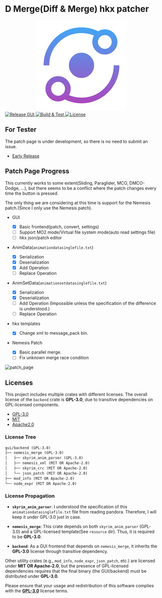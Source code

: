 # D Merge(Diff & Merge) hkx patcher

<div align="center">
    <a align="center" href="https://github.com/SARDONYX-sard/d-merge/releases">
      <img src="./gui/backend/icons/icon.svg" alt="D merge"/>
    </a>
</div>

<div>
    <a href="https://github.com/SARDONYX-sard/d-merge/actions/workflows/release-gui.yaml">
        <img src="https://github.com/SARDONYX-sard/d-merge/actions/workflows/release-gui.yaml/badge.svg" alt="Release GUI">
    </a>
    <a href="https://github.com/SARDONYX-sard/d-merge/actions/workflows/build-and-test.yaml">
        <img src="https://github.com/SARDONYX-sard/d-merge/actions/workflows/build-and-test.yaml/badge.svg" alt="Build & Test">
    </a>
    <a href="https://opensource.org/licenses/GPL-3.0">
        <img src="https://img.shields.io/badge/License-GPL_v3.0-blue.svg" alt="License">
    </a>
</div>

## For Tester

The patch page is under development, so there is no need to submit an issue.

- [Early Release](https://github.com/SARDONYX-sard/d-merge/releases)

## Patch Page Progress

This currently works to some extent(Sliding, Paraglider, MCO, DMCO-Dodge, ...), but there seems to be a conflict where the patch changes every time the button is pressed.

The only thing we are considering at this time is support for the Nemesis patch.(Since I only use the Nemesis patch).

- GUI

  - [x] Basic frontend(patch, convert, settings)
  - [ ] Support MO2 mode/Virtual file system mode(auto read settings file)
  - [ ] hkx json/patch editor

- AnimData(`animationdatasinglefile.txt`)

  - [x] Serialization
  - [x] Deserialization
  - [x] Add Operation
  - [ ] Replace Operation

- AnimSetData(`animationsetdatasinglefile.txt`)

  - [x] Serialization
  - [x] Deserialization
  - [ ] Add Operation (Impossible unless the specification of the difference is understood.)
  - [ ] Replace Operation

- hkx templates

  - [x] Change xml to message_pack bin.

- Nemesis Patch
  - [x] Basic parallel merge.
  - [ ] Fix unknown merge race condition

![patch_page](https://github.com/user-attachments/assets/48b4d85d-ce79-4a46-87de-55a9c7e27436)

## Licenses

This project includes multiple crates with different licenses. The overall license of the `backend` crate is **GPL-3.0**, due to transitive dependencies on GPL-licensed components.

- [GPL-3.0](./LICENSE)
- [MIT](./LICENSES/LICENSE-MIT)
- [Apache2.0](./LICENSES/LICENSE-APACHE)

### License Tree

```txt
gui/backend (GPL-3.0)
├── nemesis_merge (GPL-3.0)
│   ├── skyrim_anim_parser (GPL-3.0)
│   ├── nemesis_xml (MIT OR Apache-2.0)
│   ├── skyrim_crc (MIT OR Apache-2.0)
│   └── json_patch (MIT OR Apache-2.0)
├── mod_info (MIT OR Apache-2.0)
└── node_expr (MIT OR Apache-2.0)
```

### License Propagation

- **`skyrim_anim_parser`**:
  I understood the specification of this `animationdatasinglefile.txt` file from reading pandora. Therefore, I will keep it under GPL-3.0 just in case.

- **`nemesis_merge`**:
  This crate depends on both `skyrim_anim_parser` (GPL-3.0) and a GPL-licensed template(See `resource` dir). Thus, it is required to be **GPL-3.0**.

- **`backend`**:
  As a GUI frontend that depends on `nemesis_merge`, it inherits the **GPL-3.0** license through transitive dependency.

Other utility crates (e.g., `mod_info`, `node_expr`, `json_patch`, etc.) are licensed under **MIT OR Apache-2.0**, but the presence of GPL-licensed dependencies requires that the final binary (the GUI/backend) must be distributed under **GPL-3.0**.

Please ensure that your usage and redistribution of this software complies with the [**GPL-3.0**](./LICENSE) license terms.
